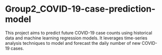 # Group2_COVID-19-case-prediction-model
This project aims to predict future COVID-19 case counts using historical data and machine learning regression models. It leverages time-series analysis techniques to model and forecast the daily number of new COVID-19 cases.  
